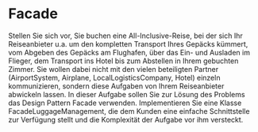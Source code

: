 # Facade
Stellen Sie sich vor, Sie buchen eine All-Inclusive-Reise, bei der sich Ihr Reiseanbieter u.a. um den kompletten Transport Ihres Gepäcks kümmert, 
vom Abgeben des Gepäcks am Flughafen, über das Ein- und Ausladen im Flieger, dem Transport ins Hotel bis zum Abstellen in Ihrem gebuchten Zimmer. 
Sie wollen dabei nicht mit den vielen beteiligten Partner (AirportSystem, Airplane, LocalLogisticsCompany, Hotel) einzeln kommunizieren, 
sondern diese Aufgaben von Ihrem Reiseanbieter abwickeln lassen.
In dieser Aufgabe sollen Sie zur Lösung des Problems das Design Pattern Facade verwenden. 
Implementieren Sie eine Klasse FacadeLuggageManagement, die dem Kunden eine einfache Schnittstelle zur Verfügung stellt und die Komplexität der Aufgabe vor ihm versteckt.